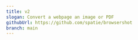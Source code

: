 ```yaml
---
title: v2
slogan: Convert a webpage an image or PDF
githubUrl: https://github.com/spatie/browsershot
branch: main
---
```

